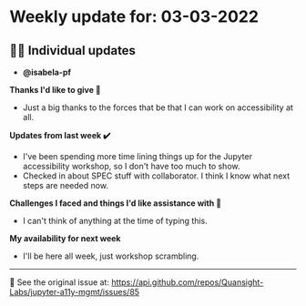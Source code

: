 # Weekly update for: 03-03-2022

## :singer: Individual updates

- **@isabela-pf** 

 **Thanks I'd like to give 🙌**
- Just a big thanks to the forces that be that I can work on accessibility at all.

**Updates from last week :heavy_check_mark:**
- I've been spending more time lining things up for the Jupyter accessibility workshop, so I don't have too much to show.
- Checked in about SPEC stuff with collaborator. I think I know what next steps are needed now.

**Challenges I faced and things I'd like assistance with 🙏**
- I can't think of anything at the time of typing this.

**My availability for next week**
- I'll be here all week, just workshop scrambling. 
---


:link: See the original issue at: <https://api.github.com/repos/Quansight-Labs/jupyter-a11y-mgmt/issues/85>

